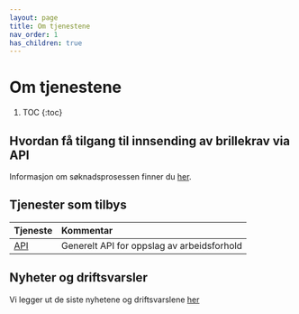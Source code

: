```yaml
---
layout: page
title: Om tjenestene
nav_order: 1
has_children: true
---
```


# Om tjenestene

1. TOC
{:toc}

## Hvordan få tilgang til innsending av brillekrav via API

Informasjon om søknadsprosessen finner du [her](./om_tjenestene/soke_om_tilgang.md).

## Tjenester som tilbys



|Tjeneste|Kommentar|
|:----|:----|
|[API](tjenester/integrasjon/api/index.md)|Generelt API for oppslag av arbeidsforhold|

## Nyheter og driftsvarsler

Vi legger ut de siste nyhetene og driftsvarslene [her](./om_tjenestene/nyheter_og_driftsvarsler.md)